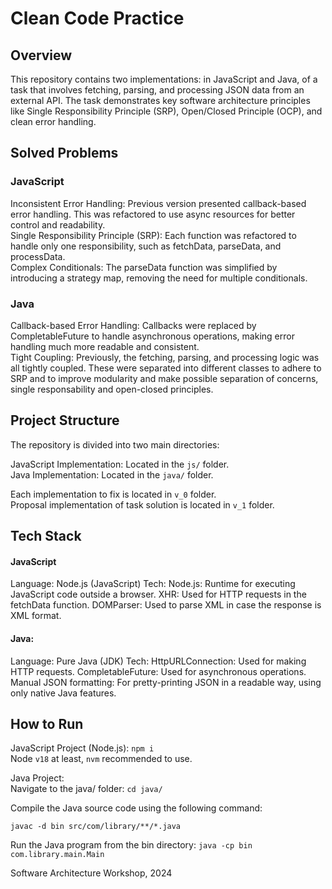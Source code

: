 # Clean Code Practice

## Overview

This repository contains two implementations: in JavaScript and Java, of a task that involves fetching, parsing, and processing JSON data from an external API. The task demonstrates key software architecture principles like Single Responsibility Principle (SRP), Open/Closed Principle (OCP), and clean error handling.

## Solved Problems
### JavaScript
Inconsistent Error Handling: Previous version presented callback-based error handling. This was refactored to use async resources for better control and readability. \
Single Responsibility Principle (SRP): Each function was refactored to handle only one responsibility, such as fetchData, parseData, and processData. \
Complex Conditionals: The parseData function was simplified by introducing a strategy map, removing the need for multiple conditionals.

### Java
Callback-based Error Handling: Callbacks were replaced by CompletableFuture to handle asynchronous operations, making error handling much more readable and consistent. \
Tight Coupling: Previously, the fetching, parsing, and processing logic was all tightly coupled. These were separated into different classes to adhere to SRP and to improve modularity and make possible separation of concerns, single responsability and open-closed principles.

## Project Structure
The repository is divided into two main directories:

JavaScript Implementation: Located in the `js/` folder. \
Java Implementation: Located in the `java/` folder.

Each implementation to fix is located in `v_0` folder. \
Proposal implementation of task solution is located in `v_1` folder.

## Tech Stack
#### JavaScript
Language: Node.js (JavaScript)
Tech:
Node.js: Runtime for executing JavaScript code outside a browser.
XHR: Used for HTTP requests in the fetchData function.
DOMParser: Used to parse XML in case the response is XML format.

#### Java:
Language: Pure Java (JDK)
Tech:
HttpURLConnection: Used for making HTTP requests.
CompletableFuture: Used for asynchronous operations.
Manual JSON formatting: For pretty-printing JSON in a readable way, using only native Java features.

## How to Run
JavaScript Project (Node.js): `npm i` \
Node `v18` at least, `nvm` recommended to use.

Java Project: \
Navigate to the java/ folder: `cd java/` 

Compile the Java source code using the following command: 

`javac -d bin src/com/library/**/*.java` 

Run the Java program from the bin directory: `java -cp bin com.library.main.Main`


Software Architecture Workshop, 2024



